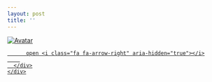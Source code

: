 ```yaml
---
layout: post
title: ''
---
```


<p class="imglist">

<div class="image-container">
  <a href="https://pic.superbed.cn/item/5dabd09b451253d1780857d1.jpg"  data-fancybox="images">
    <img src="https://cxcxcx.cx/assets/img/cx/cx0003/c.jpg" alt="Avatar" class="image" />
    <div class="overlay">
      <div class="text">
        
          open <i class="fa fa-arrow-right" aria-hidden="true"></i>
        
      </div>
    </div>
  </a>
</div>



  <a href="https://pic.superbed.cn/item/5dabd09b451253d1780857d3.jpg" data-fancybox="images"><img src="" /></a>

  <a href="https://pic.superbed.cn/item/5dabd09b451253d1780857db.jpg" data-fancybox="images"><img src="" /></a>

  <a href="https://pic.superbed.cn/item/5dabd09b451253d1780857e4.jpg" data-fancybox="images"><img src="" /></a>

  <a href="https://pic.superbed.cn/item/5dabd09b451253d1780857e9.jpg" data-fancybox="images"><img src="" /></a>

  <a href="https://pic.superbed.cn/item/5dabd09b451253d1780857ee.jpg" data-fancybox="images"><img src="" /></a>

  <a href="https://pic.superbed.cn/item/5dabd09b451253d1780857f3.jpg" data-fancybox="images"><img src="" /></a>

  <a href="https://pic.superbed.cn/item/5dabd09b451253d1780857f9.jpg" data-fancybox="images"><img src="" /></a>

  <a href="https://pic.superbed.cn/item/5dabd09b451253d178085802.jpg" data-fancybox="images"><img src="" /></a>

  <a href="https://pic.superbed.cn/item/5dabd09b451253d178085807.jpg" data-fancybox="images"><img src="" /></a>

  <a href="https://pic.superbed.cn/item/5dabd09b451253d17808580f.jpg" data-fancybox="images"><img src="" /></a>

  <a href="https://pic.superbed.cn/item/5dabd09b451253d178085814.jpg" data-fancybox="images"><img src="" /></a>

  <a href="https://pic.superbed.cn/item/5dabd09b451253d17808581b.jpg" data-fancybox="images"><img src="" /></a>

  <a href="https://pic.superbed.cn/item/5dabd09b451253d178085821.jpg" data-fancybox="images"><img src="" /></a>

  <a href="https://pic.superbed.cn/item/5dabd09b451253d178085828.jpg" data-fancybox="images"><img src="" /></a>

  <a href="https://pic.superbed.cn/item/5dabd09b451253d17808582d.jpg" data-fancybox="images"><img src="" /></a>

  <a href="https://pic.superbed.cn/item/5dabd09b451253d178085833.jpg" data-fancybox="images"><img src="" /></a>

  <a href="https://pic.superbed.cn/item/5dabd09b451253d178085838.jpg" data-fancybox="images"><img src="" /></a>

  <a href="https://pic.superbed.cn/item/5dabd09b451253d17808583d.jpg" data-fancybox="images"><img src="" /></a>

  <a href="https://pic.superbed.cn/item/5dabd09b451253d178085845.jpg" data-fancybox="images"><img src="" /></a>

  <a href="https://pic.superbed.cn/item/5dabd09b451253d17808584b.jpg" data-fancybox="images"><img src="" /></a>

  <a href="https://pic.superbed.cn/item/5dabd09b451253d178085852.jpg" data-fancybox="images"><img src="" /></a>

  <a href="https://pic.superbed.cn/item/5dabd09b451253d178085855.jpg" data-fancybox="images"><img src="" /></a>

  <a href="https://pic.superbed.cn/item/5dabd09b451253d178085858.jpg" data-fancybox="images"><img src="" /></a>

  <a href="https://pic.superbed.cn/item/5dabd09b451253d178085862.jpg" data-fancybox="images"><img src="" /></a>

  <a href="https://pic.superbed.cn/item/5dabd09b451253d178085867.jpg" data-fancybox="images"><img src="" /></a>

  <a href="https://pic.superbed.cn/item/5dabd09b451253d17808586f.jpg" data-fancybox="images"><img src="" /></a>

  <a href="https://pic.superbed.cn/item/5dabd09b451253d178085874.jpg" data-fancybox="images"><img src="" /></a>

  <a href="https://pic.superbed.cn/item/5dabd09b451253d178085879.jpg" data-fancybox="images"><img src="" /></a>

  <a href="https://pic.superbed.cn/item/5dabd09b451253d178085880.jpg" data-fancybox="images"><img src="" /></a>

  <a href="https://pic.superbed.cn/item/5dabd09b451253d178085886.jpg" data-fancybox="images"><img src="" /></a>

  <a href="https://pic.superbed.cn/item/5dabd09b451253d17808588d.jpg" data-fancybox="images"><img src="" /></a>

  <a href="https://pic.superbed.cn/item/5dabd09b451253d178085892.jpg" data-fancybox="images"><img src="" /></a>

  <a href="https://pic.superbed.cn/item/5dabd09b451253d178085897.jpg" data-fancybox="images"><img src="" /></a>

  <a href="https://pic.superbed.cn/item/5dabd09b451253d17808589c.jpg" data-fancybox="images"><img src="" /></a>

  <a href="https://pic.superbed.cn/item/5dabd09b451253d1780858a1.jpg" data-fancybox="images"><img src="" /></a>

  <a href="https://pic.superbed.cn/item/5dabd09b451253d1780858ab.jpg" data-fancybox="images"><img src="" /></a>

  <a href="https://pic.superbed.cn/item/5dabd09b451253d1780858b0.jpg" data-fancybox="images"><img src="" /></a>

  <a href="https://pic.superbed.cn/item/5dabd09b451253d1780858b5.jpg" data-fancybox="images"><img src="" /></a>

  <a href="https://pic.superbed.cn/item/5dabd09b451253d1780858bd.jpg" data-fancybox="images"><img src="" /></a>

  <a href="https://pic.superbed.cn/item/5dabd09b451253d1780858c2.jpg" data-fancybox="images"><img src="" /></a>

  <a href="https://pic.superbed.cn/item/5dabd09b451253d1780858c7.jpg" data-fancybox="images"><img src="" /></a>

  <a href="https://pic.superbed.cn/item/5dabd09b451253d1780858ce.jpg" data-fancybox="images"><img src="" /></a>

  <a href="https://pic.superbed.cn/item/5dabd09b451253d1780858d4.jpg" data-fancybox="images"><img src="" /></a>

  <a href="https://pic.superbed.cn/item/5dabd09b451253d1780858d9.jpg" data-fancybox="images"><img src="" /></a>








</p>